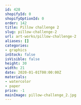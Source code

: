 ```yaml
---
id: 428
shopifyId: 0
shopifyOptionId: 0
order: 142
title: Pillow challenge 2
slug: pillow-challenge-2
url: art-works/pillow-challenge-2
aliases: []
categories:
- graphics
inStock: false
isVisible: false
height: 30
width: 21
date: 2020-01-01T00:00:00Z
materials:
- watercolor
- paper
price: -1
mainImage: pillow-challenge_2.jpg
---
```

